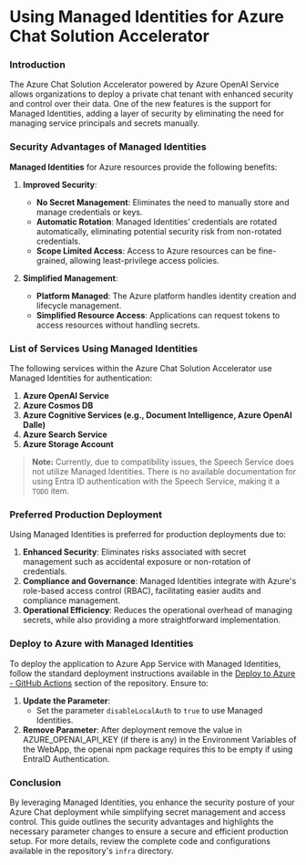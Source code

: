# Using Managed Identities for Azure Chat Solution Accelerator

### Introduction

The Azure Chat Solution Accelerator powered by Azure OpenAI Service allows organizations to deploy a private chat tenant with enhanced security and control over their data. One of the new features is the support for Managed Identities, adding a layer of security by eliminating the need for managing service principals and secrets manually.

### Security Advantages of Managed Identities

**Managed Identities** for Azure resources provide the following benefits:

1. **Improved Security**:
    - **No Secret Management**: Eliminates the need to manually store and manage credentials or keys.
    - **Automatic Rotation**: Managed Identities’ credentials are rotated automatically, eliminating potential security risk from non-rotated credentials.
    - **Scope Limited Access**: Access to Azure resources can be fine-grained, allowing least-privilege access policies.

2. **Simplified Management**:
    - **Platform Managed**: The Azure platform handles identity creation and lifecycle management.
    - **Simplified Resource Access**: Applications can request tokens to access resources without handling secrets.

### List of Services Using Managed Identities

The following services within the Azure Chat Solution Accelerator use Managed Identities for authentication:

1. **Azure OpenAI Service**
2. **Azure Cosmos DB**
3. **Azure Cognitive Services (e.g., Document Intelligence, Azure OpenAI Dalle)**
4. **Azure Search Service**
5. **Azure Storage Account**

> **Note:** Currently, due to compatibility issues, the Speech Service does not utilize Managed Identities. There is no available documentation for using Entra ID authentication with the Speech Service, making it a `TODO` item.

### Preferred Production Deployment

Using Managed Identities is preferred for production deployments due to:

1. **Enhanced Security**: Eliminates risks associated with secret management such as accidental exposure or non-rotation of credentials.
2. **Compliance and Governance**: Managed Identities integrate with Azure's role-based access control (RBAC), facilitating easier audits and compliance management.
3. **Operational Efficiency**: Reduces the operational overhead of managing secrets, while also providing a more straightforward implementation.

### Deploy to Azure with Managed Identities

To deploy the application to Azure App Service with Managed Identities, follow the standard deployment instructions available in the [Deploy to Azure - GitHub Actions](https://github.com/microsoft/azurechat) section of the repository. Ensure to:

1. **Update the Parameter**:
   - Set the parameter `disableLocalAuth` to `true` to use Managed Identities.
1. **Remove  Parameter**:
After deployment remove the value in AZURE_OPENAI_API_KEY (if there is any) in the Environment Variables of the WebApp, the openai npm package requires this to be empty if using EntraID Authentication.


### Conclusion

By leveraging Managed Identities, you enhance the security posture of your Azure Chat deployment while simplifying secret management and access control. This guide outlines the security advantages and highlights the necessary parameter changes to ensure a secure and efficient production setup. For more details, review the complete code and configurations available in the repository's `infra` directory.
